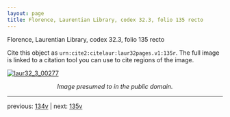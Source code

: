 ```yaml
---
layout: page
title: Florence, Laurentian Library, codex 32.3, folio 135 recto
---
```


Florence, Laurentian Library, codex 32.3, folio 135 recto

Cite this object as `urn:cite2:citelaur:laur32pages.v1:135r`.  The full image is linked to a citation tool you can use to cite regions of the image.

[![laur32_3_00277](http://www.homermultitext.org/iipsrv?IIIF=/project/homer/pyramidal/deepzoom/citelaur/laur32imgs/v1/laur32_3_00277.tif/full/800,/0/default.jpg)](http://www.homermultitext.org/ict2/?urn=urn:cite2:citelaur:laur32imgs.v1:laur32_3_00277) 

<p style="text-align: center; font-style: italic;">Image presumed to in the public domain.</p>

---

previous: [134v](../134v/) | next: [135v](../135v/)